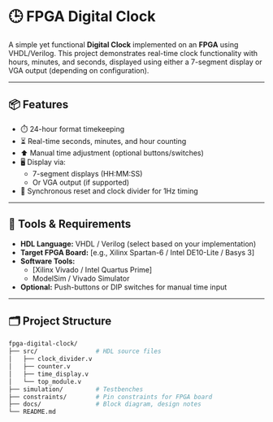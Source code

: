 # 🕒 FPGA Digital Clock

A simple yet functional **Digital Clock** implemented on an **FPGA** using VHDL/Verilog. This project demonstrates real-time clock functionality with hours, minutes, and seconds, displayed using either a 7-segment display or VGA output (depending on configuration).

---

## 📦 Features

- ⏱️ 24-hour format timekeeping
- ⏳ Real-time seconds, minutes, and hour counting
- ⬆️ Manual time adjustment (optional buttons/switches)
- 🖥️ Display via:
  - 7-segment displays (HH:MM:SS)
  - Or VGA output (if supported)
- 🔄 Synchronous reset and clock divider for 1Hz timing

---

## 🧰 Tools & Requirements

- **HDL Language:** VHDL / Verilog (select based on your implementation)
- **Target FPGA Board:** [e.g., Xilinx Spartan-6 / Intel DE10-Lite / Basys 3]
- **Software Tools:**
  - [Xilinx Vivado / Intel Quartus Prime]
  - ModelSim / Vivado Simulator
- **Optional:** Push-buttons or DIP switches for manual time input

---

## 🗂️ Project Structure

```bash
fpga-digital-clock/
├── src/                # HDL source files
│   ├── clock_divider.v
│   ├── counter.v
│   ├── time_display.v
│   └── top_module.v
├── simulation/         # Testbenches
├── constraints/        # Pin constraints for FPGA board
├── docs/               # Block diagram, design notes
└── README.md
